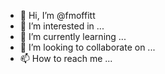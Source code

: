 - 👋 Hi, I’m @fmoffitt
- 👀 I’m interested in ...
- 🌱 I’m currently learning ...
- 💞️ I’m looking to collaborate on ...
- 📫 How to reach me ...

<!---
fmoffitt/fmoffitt is a ✨ special ✨ repository because its `README.md` (this file) appears on your GitHub profile.
You can click the Preview link to take a look at your changes.
--->
